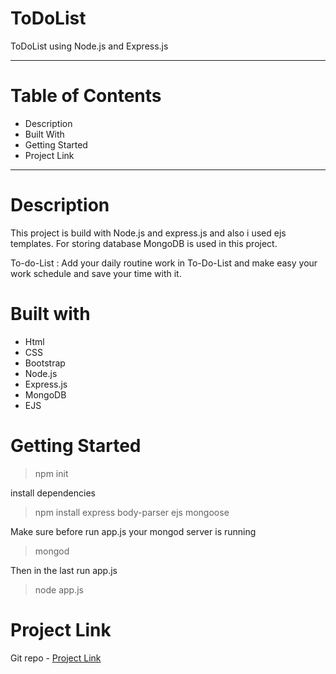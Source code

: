 # ToDoList
ToDoList using Node.js and Express.js

-----------------
# Table of Contents
- Description
- Built With
- Getting Started
- Project Link
----------------
# Description
This project is build with Node.js and express.js and also i used ejs templates.
For storing database MongoDB is used in this project.

To-do-List : Add your daily routine work in To-Do-List and make easy your work schedule and save your time with it.

# Built with
- Html
- CSS
- Bootstrap
- Node.js
- Express.js
- MongoDB
- EJS


# Getting Started
> npm init

install dependencies
> npm install express body-parser ejs mongoose

Make sure before run app.js your mongod server is running
> mongod

Then in the last run app.js
> node app.js

# Project Link
Git repo - [Project Link](https://github.com/DharviPatel2805/ToDoList/)
